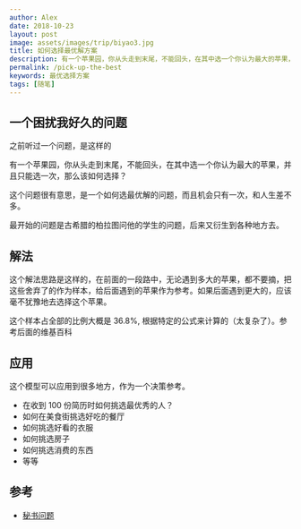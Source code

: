 ```yaml
---
author: Alex
date: 2018-10-23
layout: post
image: assets/images/trip/biyao3.jpg
title: 如何选择最优解方案
description: 有一个苹果园，你从头走到末尾，不能回头，在其中选一个你认为最大的苹果，并且只能选一次，那么该如何选择？这是一次不回头的选择中挑选最优方案。
permalink: /pick-up-the-best
keywords: 最优选择方案
tags: [随笔]
---
```


## 一个困扰我好久的问题

之前听过一个问题，是这样的

有一个苹果园，你从头走到末尾，不能回头，在其中选一个你认为最大的苹果，并且只能选一次，那么该如何选择？

这个问题很有意思，是一个如何选最优解的问题，而且机会只有一次，和人生差不多。

最开始的问题是古希腊的柏拉图问他的学生的问题，后来又衍生到各种地方去。

## 解法

这个解法思路是这样的，在前面的一段路中，无论遇到多大的苹果，都不要摘，把这些舍弃了的作为样本，给后面遇到的苹果作为参考。如果后面遇到更大的，应该毫不犹豫地去选择这个苹果。

这个样本占全部的比例大概是 36.8%, 根据特定的公式来计算的（太复杂了）。参考后面的维基百科

## 应用

这个模型可以应用到很多地方，作为一个决策参考。

- 在收到 100 份简历时如何挑选最优秀的人？
- 如何在美食街挑选好吃的餐厅
- 如何挑选好看的衣服
- 如何挑选房子
- 如何挑选消费的东西
- 等等

## 参考

- [秘书问题](https://zh.wikipedia.org/wiki/%E7%A7%98%E6%9B%B8%E5%95%8F%E9%A1%8C)